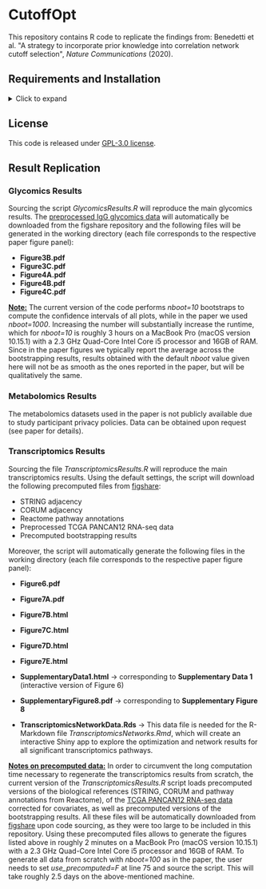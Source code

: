 # CutoffOpt

This repository contains R code to replicate the findings from: Benedetti et al. "A strategy to incorporate prior knowledge into correlation network cutoff selection", _Nature Communications_ (2020).

## Requirements and Installation

<details>
  <summary>Click to expand</summary>
  
  ### Hardware Requirements
  
  The code in this repository requires only a standard computer with enough RAM to support the in-memory operations.
  
  ### Software Requirements
  
  This code was created with R version 4.0.1 and Rstudio version 1.3.959 and tested on macOS (Catalina 10.15.1).
  
  ### Cloning the Repository from GitHub
  
  In order to clone this repository, we recommend to use Git. This will only take a few seconds on a personal laptop.
  
  ```
  git clone https://github.com/krumsieklab/CutoffOpt
  ```

</details>

## License

This code is released under [GPL-3.0 license](https://web.archive.org/web/20160316065455/https://opensource.org/licenses/gpl-3.0).

## Result Replication

### Glycomics Results

Sourcing the script _GlycomicsResults.R_ will reproduce the main glycomics results. The [preprocessed IgG glycomics data](https://doi.org/10.6084/m9.figshare.5335861) will automatically be downloaded from the figshare repository and the following files will be generated in the working directory (each file corresponds to the respective paper figure panel):

- **Figure3B.pdf** 
- **Figure3C.pdf** 
- **Figure4A.pdf** 
- **Figure4B.pdf** 
- **Figure4C.pdf** 

<ins>**Note:**</ins>
The current version of the code performs _nboot=10_ bootstraps to compute the confidence intervals of all plots, while in the paper we used _nboot=1000_. Increasing the number will substantially increase the runtime, which for _nboot=10_ is roughly 3 hours on a MacBook Pro (macOS version 10.15.1) with a 2.3 GHz Quad-Core Intel Core i5 processor and 16GB of RAM. Since in the paper figures we typically report the average across the bootstrapping results, results obtained with the default _nboot_ value given here will not be as smooth as the ones reported in the paper, but will be qualitatively the same.

### Metabolomics Results

The metabolomics datasets used in the paper is not publicly available due to study participant privacy policies. Data can be obtained upon request (see paper for details).

### Transcriptomics Results

Sourcing the file _TranscriptomicsResults.R_ will reproduce the main transcriptomics results. Using the default settings, the script will download the following precomputed files from [figshare](https://figshare.com/s/477d393facf01dda8355):

- STRING adjacency
- CORUM adjacency
- Reactome pathway annotations
- Preprocessed TCGA PANCAN12 RNA-seq data
- Precomputed bootstrapping results

Moreover, the script will automatically generate the following files in the working directory (each file corresponds to the respective paper figure panel):

- **Figure6.pdf** 
- **Figure7A.pdf** 
- **Figure7B.html** 
- **Figure7C.html** 
- **Figure7D.html** 
- **Figure7E.html**  

- **SupplementaryData1.html** -> corresponding to **Supplementary Data 1**  (interactive version of Figure 6)
- **SupplementaryFigure8.pdf** -> corresponding to **Supplementary Figure 8** 

- **TranscriptomicsNetworkData.Rds** -> This data file is needed for the R-Markdown file _TranscriptomicsNetworks.Rmd_, which will create an interactive Shiny app to explore the optimization and network results for all significant transcriptomics pathways.

<ins>**Notes on precomputed data:**</ins>
In order to circumvent the long computation time necessary to regenerate the transcriptomics results from scratch, the current version of the _TranscriptomicsResults.R_ script loads precomputed versions of the biological references (STRING, CORUM and pathway annotations from Reactome), of the [TCGA PANCAN12 RNA-seq data](https://xenabrowser.net/datapages/?dataset=TCGA.PANCAN12.sampleMap%2FPanCan12.3602-corrected-v3_syn1715755&host=https%3A%2F%2Flegacy.xenahubs.net&addHub=https%3A%2F%2Flegacy.xenahubs.net&removeHub=https%3A%2F%2Fxena.treehouse.gi.ucsc.edu%3A443) corrected for covariates, as well as precomputed versions of the bootstrapping results. All these files will be automatically downloaded from [figshare](https://figshare.com/s/477d393facf01dda8355) upon code sourcing, as they were too large to be included in this repository. Using these precomputed files allows to generate the figures listed above in roughly 2 minutes on a MacBook Pro (macOS version 10.15.1) with a 2.3 GHz Quad-Core Intel Core i5 processor and 16GB of RAM. To generate all data from scratch with _nboot=100_ as in the paper, the user needs to set _use_precomputed=F_ at line 75 and source the script. This will take roughly 2.5 days on the above-mentioned machine.
